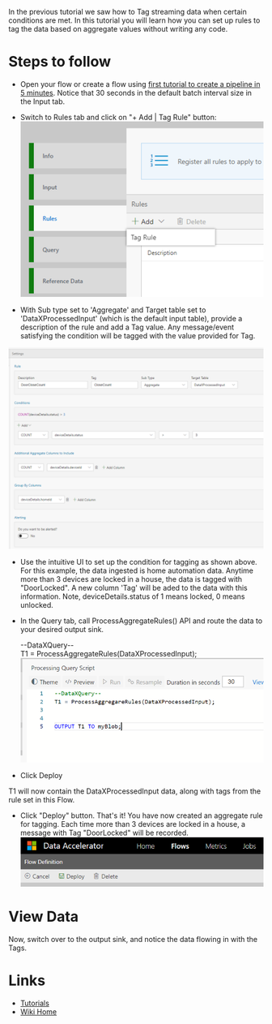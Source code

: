 In the previous tutorial we saw how to Tag streaming data when certain conditions are met. In this tutorial you will learn how you can set up rules to tag the data based on aggregate values without writing any code. 

# Steps to follow 
* Open your flow or create a flow using [first tutorial to create a pipeline in 5 minutes](Creating-your-first-pipeline-in-5-minutes!). Notice that 30 seconds in the default batch interval size in the Input tab. 

* Switch to Rules tab and click on "+ Add | Tag Rule" button: <br/>
 ![New Rule](./tutorials/images/newtagrule.PNG)<br/>

* With Sub type set to 'Aggregate' and Target table set to 'DataXProcessedInput' (which is the default input table), provide a description of the rule and add a Tag value. Any message/event satisfying the condition will be tagged with the value provided for Tag. <br/>

 ![New Rule](./tutorials/images/aggrule.PNG)<br/>

* Use the intuitive UI to set up the condition for tagging as shown above. For this example, the data ingested is home automation data. Anytime more than 3 devices are locked in a house, the data is tagged with "DoorLocked". A new column 'Tag' will be aded to the data with this information. Note, deviceDetails.status of 1 means locked, 0 means unlocked.  

- In the Query tab, call ProcessAggregateRules() API and route the data to your desired output sink.

	--DataXQuery--<br/>
	T1 = ProcessAggregateRules(DataXProcessedInput);<br/>
 ![Rules Query](./tutorials/images/aggrulecode.png)
 - Click Deploy

T1 will now contain the DataXProcessedInput data, along with tags from the rule set in this Flow.

* Click "Deploy" button. That's it! You have now created an aggregate rule for tagging. Each time more than 3 devices are locked in a house, a message with Tag "DoorLocked" will be recorded. <br/>
 ![Deploy](./tutorials/images/Deploy.PNG)

# View Data
Now, switch over to the output sink, and notice the data flowing in with the Tags. 

# Links
* [Tutorials](Tutorials)
* [Wiki Home](Home) 
